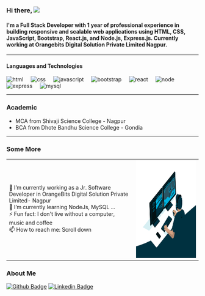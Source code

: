 ### Hi there, <img src="https://media.giphy.com/media/hvRJCLFzcasrR4ia7z/giphy.gif" width="25px">

#### I'm a Full Stack Developer with 1 year of professional experience in building responsive and scalable web applications using HTML, CSS, JavaScript, Bootstrap, React.js, and Node.js, Express.js. Currently working at Orangebits Digital Solution Private Limited Nagpur.

<hr>

#### Languages and Technologies
<p align="left">
  <img src="https://img.shields.io/badge/HTML5-F87B1B?style=for-the-badge&logo=HTML5&logoColor=white" alt="html" /> &nbsp; &nbsp;
  <img src="https://img.shields.io/badge/CSS3-4E61D3?style=for-the-badge&logo=CSS3&logoColor=white" alt="css" /> &nbsp; &nbsp;
  <img src="https://img.shields.io/badge/JAVASCRIPT-FFC50F?style=for-the-badge&logo=javascript&logoColor=white" alt="javascript" /> &nbsp; &nbsp;
  <img src="https://img.shields.io/badge/BOOTSTRAP-8C00FF?style=for-the-badge&logo=bootstrap&logoColor=white" alt="bootstrap" /> &nbsp; &nbsp;
  <img src="https://img.shields.io/badge/REACTJS-91C4C3?style=for-the-badge&logo=reactjs&logoColor=black" alt="react" /> &nbsp; &nbsp;
   <img src="https://img.shields.io/badge/NODEJS-E0D9D9?style=for-the-badge&logo=nodejs&logoColor=black" alt="node" /> &nbsp; &nbsp;
  <img src="https://img.shields.io/badge/EXPRESSJS-7B68EE?style=for-the-badge&logo=express&logoColor=white" alt="express" /> &nbsp; &nbsp;
  <img src="https://img.shields.io/badge/MYSQL-5A9690?style=for-the-badge&logo=mysql&logoColor=orange" alt="mysql" /> &nbsp; &nbsp;
</p>

<hr>

### Academic

- MCA from Shivaji Science College - Nagpur <br>
- BCA from Dhote Bandhu Science College - Gondia <br>
 
<hr>

### Some More
<table border="0">
  <tr>
    <td>  
      🔭 I’m currently working as a Jr. Software Developer in OrangeBits Digital Solution Private Limited- Nagpur<br>
      🌱 I’m currently learning NodeJs, MySQL ... <br>
      ⚡ Fun fact: I don't live without a computer, music and coffee <br>
      📫 How to reach me: Scroll down <br>
    </td>
    <td>
      <img  alt="GIF" src="https://github.com/Shwetayele20/Shwetayele20/blob/main/programmer.gif" width="400" height="256" /><br>
    </td>
  </tr>
</table>

### About Me
[![Github Badge](https://img.shields.io/badge/-Github-000?style=flat-square&logo=Github&logoColor=white&link=https://github.com/Shwetayele20)](https://github.com/Shwetayele20)
[![Linkedin Badge](https://img.shields.io/badge/-LinkedIn-blue?style=flat-square&logo=Linkedin&logoColor=white&link=https://www.linkedin.com/in/shweta-yele-b2b825253/)](https://www.linkedin.com/in/shweta-yele-b2b825253/)


